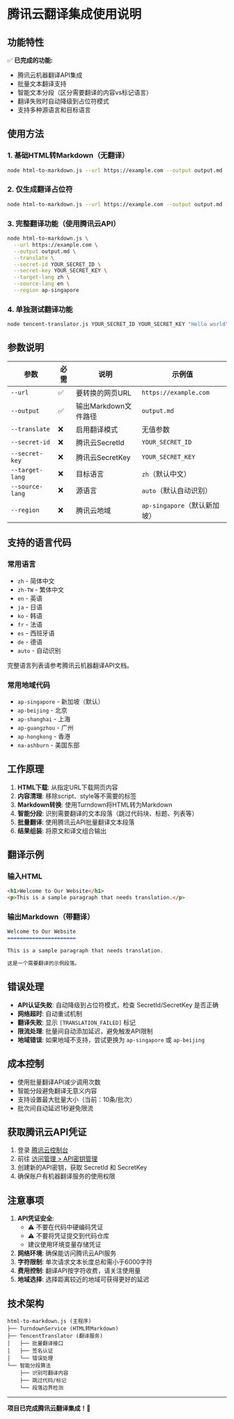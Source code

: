 # 腾讯云翻译集成使用说明

## 功能特性

✅ **已完成的功能:**
- 腾讯云机器翻译API集成
- 批量文本翻译支持
- 智能文本分段（区分需要翻译的内容vs标记语言）
- 翻译失败时自动降级到占位符模式
- 支持多种源语言和目标语言

## 使用方法

### 1. 基础HTML转Markdown（无翻译）
```bash
node html-to-markdown.js --url https://example.com --output output.md
```

### 2. 仅生成翻译占位符
```bash
node html-to-markdown.js --url https://example.com --output output.md --translate
```

### 3. 完整翻译功能（使用腾讯云API）
```bash
node html-to-markdown.js \
  --url https://example.com \
  --output output.md \
  --translate \
  --secret-id YOUR_SECRET_ID \
  --secret-key YOUR_SECRET_KEY \
  --target-lang zh \
  --source-lang en \
  --region ap-singapore
```

### 4. 单独测试翻译功能
```bash
node tencent-translator.js YOUR_SECRET_ID YOUR_SECRET_KEY "Hello world" zh
```

## 参数说明

| 参数 | 必需 | 说明 | 示例值 |
|------|------|------|--------|
| `--url` | ✅ | 要转换的网页URL | `https://example.com` |
| `--output` | ✅ | 输出Markdown文件路径 | `output.md` |
| `--translate` | ❌ | 启用翻译模式 | 无值参数 |
| `--secret-id` | ❌ | 腾讯云SecretId | `YOUR_SECRET_ID` |
| `--secret-key` | ❌ | 腾讯云SecretKey | `YOUR_SECRET_KEY` |
| `--target-lang` | ❌ | 目标语言 | `zh`（默认中文） |
| `--source-lang` | ❌ | 源语言 | `auto`（默认自动识别） |
| `--region` | ❌ | 腾讯云地域 | `ap-singapore`（默认新加坡） |

## 支持的语言代码

### 常用语言
- `zh` - 简体中文
- `zh-TW` - 繁体中文  
- `en` - 英语
- `ja` - 日语
- `ko` - 韩语
- `fr` - 法语
- `es` - 西班牙语
- `de` - 德语
- `auto` - 自动识别

完整语言列表请参考腾讯云机器翻译API文档。

### 常用地域代码
- `ap-singapore` - 新加坡（默认）
- `ap-beijing` - 北京
- `ap-shanghai` - 上海  
- `ap-guangzhou` - 广州
- `ap-hongkong` - 香港
- `na-ashburn` - 美国东部

## 工作原理

1. **HTML下载**: 从指定URL下载网页内容
2. **内容清理**: 移除script、style等不需要的标签
3. **Markdown转换**: 使用Turndown将HTML转为Markdown
4. **智能分段**: 识别需要翻译的文本段落（跳过代码块、标题、列表等）
5. **批量翻译**: 使用腾讯云API批量翻译文本段落
6. **结果组装**: 将原文和译文组合输出

## 翻译示例

### 输入HTML
```html
<h1>Welcome to Our Website</h1>
<p>This is a sample paragraph that needs translation.</p>
```

### 输出Markdown（带翻译）
```markdown
Welcome to Our Website
======================

This is a sample paragraph that needs translation.

这是一个需要翻译的示例段落。
```

## 错误处理

- **API认证失败**: 自动降级到占位符模式，检查 SecretId/SecretKey 是否正确
- **网络超时**: 自动重试机制
- **翻译失败**: 显示 `[TRANSLATION_FAILED]` 标记
- **限流处理**: 批量间自动添加延迟，避免触发API限制
- **地域错误**: 如果地域不支持，尝试更换为 `ap-singapore` 或 `ap-beijing`

## 成本控制

- 使用批量翻译API减少调用次数
- 智能分段避免翻译无意义内容  
- 支持设置最大批量大小（当前：10条/批次）
- 批次间自动延迟1秒避免限流

## 获取腾讯云API凭证

1. 登录 [腾讯云控制台](https://console.cloud.tencent.com/)
2. 前往 [访问管理 > API密钥管理](https://console.cloud.tencent.com/cam/capi)
3. 创建新的API密钥，获取 SecretId 和 SecretKey
4. 确保账户有机器翻译服务的使用权限

## 注意事项

1. **API凭证安全**: 
   - ⚠️ 不要在代码中硬编码凭证
   - ⚠️ 不要将凭证提交到代码仓库
   - 建议使用环境变量存储凭证
2. **网络环境**: 确保能访问腾讯云API服务
3. **字符限制**: 单次请求文本长度总和需小于6000字符
4. **费用控制**: 翻译API按字符收费，请关注使用量
5. **地域选择**: 选择距离较近的地域可获得更好的延迟

## 技术架构

```
html-to-markdown.js (主程序)
├── TurndownService (HTML转Markdown)
├── TencentTranslator (翻译服务)
│   ├── 批量翻译接口
│   ├── 签名认证
│   └── 错误处理
└── 智能分段算法
    ├── 识别可翻译内容
    ├── 跳过代码/标记
    └── 段落边界检测
```

---

**项目已完成腾讯云翻译集成！🚀**